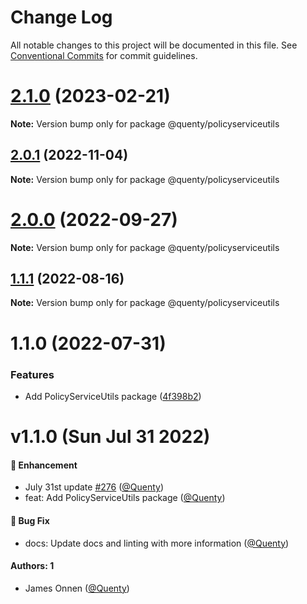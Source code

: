 # Change Log

All notable changes to this project will be documented in this file.
See [Conventional Commits](https://conventionalcommits.org) for commit guidelines.

# [2.1.0](https://github.com/Quenty/NevermoreEngine/compare/@quenty/policyserviceutils@2.0.1...@quenty/policyserviceutils@2.1.0) (2023-02-21)

**Note:** Version bump only for package @quenty/policyserviceutils





## [2.0.1](https://github.com/Quenty/NevermoreEngine/compare/@quenty/policyserviceutils@2.0.0...@quenty/policyserviceutils@2.0.1) (2022-11-04)

**Note:** Version bump only for package @quenty/policyserviceutils





# [2.0.0](https://github.com/Quenty/NevermoreEngine/compare/@quenty/policyserviceutils@1.1.1...@quenty/policyserviceutils@2.0.0) (2022-09-27)

**Note:** Version bump only for package @quenty/policyserviceutils





## [1.1.1](https://github.com/Quenty/NevermoreEngine/compare/@quenty/policyserviceutils@1.1.0...@quenty/policyserviceutils@1.1.1) (2022-08-16)

**Note:** Version bump only for package @quenty/policyserviceutils





# 1.1.0 (2022-07-31)


### Features

* Add PolicyServiceUtils package ([4f398b2](https://github.com/Quenty/NevermoreEngine/commit/4f398b237d56eeb34db3f925a97a3902e4fdd9b5))





# v1.1.0 (Sun Jul 31 2022)

#### 🚀 Enhancement

- July 31st update [#276](https://github.com/Quenty/NevermoreEngine/pull/276) ([@Quenty](https://github.com/Quenty))
- feat: Add PolicyServiceUtils package ([@Quenty](https://github.com/Quenty))

#### 🐛 Bug Fix

- docs: Update docs and linting with more information ([@Quenty](https://github.com/Quenty))

#### Authors: 1

- James Onnen ([@Quenty](https://github.com/Quenty))

